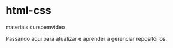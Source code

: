 # html-css
 materiais cursoemvideo

Passando aqui para atualizar e aprender a gerenciar repositórios.
